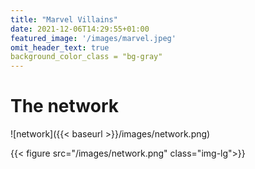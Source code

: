 ```yaml
---
title: "Marvel Villains"
date: 2021-12-06T14:29:55+01:00
featured_image: '/images/marvel.jpeg'
omit_header_text: true
background_color_class = "bg-gray"
---
```


# The network

![network]({{< baseurl >}}/images/network.png)


{{< figure src="/images/network.png" class="img-lg">}}
